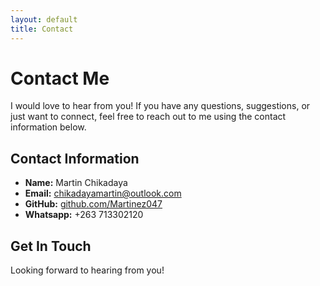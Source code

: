 ```yaml
---
layout: default
title: Contact
---
```


# Contact Me

I would love to hear from you! If you have any questions, suggestions, or just want to connect, feel free to reach out to me using the contact information below.

## Contact Information

- **Name:** Martin Chikadaya
- **Email:** chikadayamartin@outlook.com
- **GitHub:** [github.com/Martinez047](https://github.com/Martinez047)
- **Whatsapp:** +263 713302120

## Get In Touch

Looking forward to hearing from you!